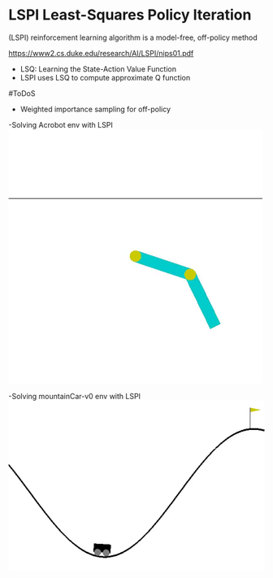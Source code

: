 # LSPI  Least-Squares Policy Iteration

(LSPI) reinforcement learning algorithm is a model-free, off-policy method

https://www2.cs.duke.edu/research/AI/LSPI/nips01.pdf

 - LSQ: Learning the State-Action Value Function
 - LSPI uses LSQ to compute approximate Q function


#ToDoS
- Weighted importance sampling for off-policy

-Solving Acrobot env with LSPI
 ![](Acrobot.gif)

-Solving mountainCar-v0 env with LSPI
 ![](MountainCar.gif)


